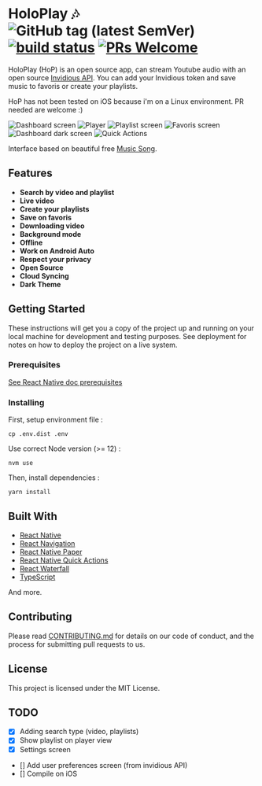 # HoloPlay :notes: ![GitHub tag (latest SemVer)](https://img.shields.io/github/v/tag/stephane-r/HoloPlay) [![build status](https://img.shields.io/travis/stephane-r/HoloPlay/master.svg?style=flat-square)](https://travis-ci.org/stephane-r/HoloPlay) [![PRs Welcome](https://img.shields.io/badge/PRs-welcome-brightgreen.svg)](https://reactjs.org/docs/how-to-contribute.html#your-first-pull-request)

HoloPlay (HoP) is an open source app, can stream Youtube audio with an open source [Invidious API](https://github.com/omarroth/invidious). You can add your Invidious token and save music to favoris or create your playlists.

HoP has not been tested on iOS because i'm on a Linux environment. PR needed are welcome :)

![Dashboard screen](./docs/dashboard.jpg)
![Player](./docs/player.jpg)
![Playlist screen](./docs/playlists.jpg)
![Favoris screen](./docs/favoris.jpg)
![Dashboard dark screen](./docs/dashboard-dark.jpg)
![Quick Actions](./docs/quick-actions.jpg)

Interface based on beautiful free [Music Song](https://www.uplabs.com/posts/music-song).

## Features

- **Search by video and playlist**
- **Live video**
- **Create your playlists**
- **Save on favoris**
- **Downloading video**
- **Background mode**
- **Offline**
- **Work on Android Auto**
- **Respect your privacy**
- **Open Source**
- **Cloud Syncing**
- **Dark Theme**

## Getting Started

These instructions will get you a copy of the project up and running on your local machine for development and testing purposes. See deployment for notes on how to deploy the project on a live system.

### Prerequisites

[See React Native doc prerequisites](https://reactnative.dev/docs/getting-started#prerequisites)

### Installing

First, setup environment file :

`cp .env.dist .env`

Use correct Node version (>= 12) :

`nvm use`

Then, install dependencies :

`yarn install`

## Built With

- [React Native](https://facebook.github.io/react-native/)
- [React Navigation](https://reactnavigation.org/)
- [React Native Paper](https://github.com/callstack/react-native-paper)
- [React Native Quick Actions](https://github.com/jordanbyron/react-native-quick-actions)
- [React Waterfall](https://github.com/didierfranc/react-waterfall)
- [TypeScript](https://www.typescriptlang.org/)

And more.

## Contributing

Please read [CONTRIBUTING.md]() for details on our code of conduct, and the process for submitting pull requests to us.

## License

This project is licensed under the MIT License.

## TODO

- [x] Adding search type (video, playlists)
- [x] Show playlist on player view
- [x] Settings screen
- [] Add user preferences screen (from invidious API)
- [] Compile on iOS
